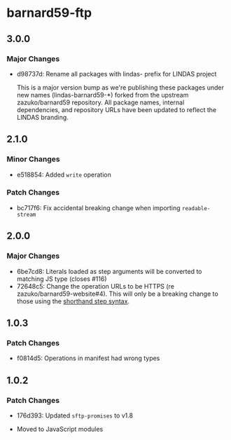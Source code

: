 # barnard59-ftp

## 3.0.0

### Major Changes

- d98737d: Rename all packages with lindas- prefix for LINDAS project

  This is a major version bump as we're publishing these packages under new names (lindas-barnard59-\*) forked from the upstream zazuko/barnard59 repository. All package names, internal dependencies, and repository URLs have been updated to reflect the LINDAS branding.

## 2.1.0

### Minor Changes

- e518854: Added `write` operation

### Patch Changes

- bc717f6: Fix accidental breaking change when importing `readable-stream`

## 2.0.0

### Major Changes

- 6be7cd8: Literals loaded as step arguments will be converted to matching JS type (closes #116)
- 72648c5: Change the operation URLs to be HTTPS (re zazuko/barnard59-website#4).
  This will only be a breaking change to those using the [shorthand step syntax](https://data-centric.zazuko.com/docs/workflows/explanations/simplified-syntax).

## 1.0.3

### Patch Changes

- f0814d5: Operations in manifest had wrong types

## 1.0.2

### Patch Changes

- 176d393: Updated `sftp-promises` to v1.8

- Moved to JavaScript modules
